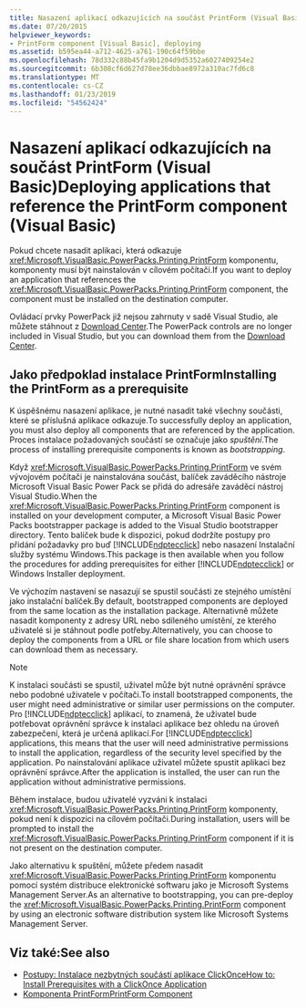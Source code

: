 ```yaml
---
title: Nasazení aplikací odkazujících na součást PrintForm (Visual Basic)
ms.date: 07/20/2015
helpviewer_keywords:
- PrintForm component [Visual Basic], deploying
ms.assetid: b595ea44-a712-4625-a761-190c64f59bbe
ms.openlocfilehash: 78d332c88b45fa9b1204d9d5352a6027409254e2
ms.sourcegitcommit: 6b308cf6d627d78ee36dbbae8972a310ac7fd6c8
ms.translationtype: MT
ms.contentlocale: cs-CZ
ms.lasthandoff: 01/23/2019
ms.locfileid: "54562424"
---
```

# <a name="deploying-applications-that-reference-the-printform-component-visual-basic"></a><span data-ttu-id="b5c10-102">Nasazení aplikací odkazujících na součást PrintForm (Visual Basic)</span><span class="sxs-lookup"><span data-stu-id="b5c10-102">Deploying applications that reference the PrintForm component (Visual Basic)</span></span>
<span data-ttu-id="b5c10-103">Pokud chcete nasadit aplikaci, která odkazuje <xref:Microsoft.VisualBasic.PowerPacks.Printing.PrintForm> komponentu, komponenty musí být nainstalován v cílovém počítači.</span><span class="sxs-lookup"><span data-stu-id="b5c10-103">If you want to deploy an application that references the <xref:Microsoft.VisualBasic.PowerPacks.Printing.PrintForm> component, the component must be installed on the destination computer.</span></span>  
  
 <span data-ttu-id="b5c10-104">Ovládací prvky PowerPack již nejsou zahrnuty v sadě Visual Studio, ale můžete stáhnout z [Download Center](https://www.microsoft.com/en-us/download/details.aspx?id=25169).</span><span class="sxs-lookup"><span data-stu-id="b5c10-104">The PowerPack controls are no longer included in Visual Studio, but you can download them from the [Download Center](https://www.microsoft.com/en-us/download/details.aspx?id=25169).</span></span>  
  
## <a name="installing-the-printform-as-a-prerequisite"></a><span data-ttu-id="b5c10-105">Jako předpoklad instalace PrintForm</span><span class="sxs-lookup"><span data-stu-id="b5c10-105">Installing the PrintForm as a prerequisite</span></span>  
 <span data-ttu-id="b5c10-106">K úspěšnému nasazení aplikace, je nutné nasadit také všechny součásti, které se příslušná aplikace odkazuje.</span><span class="sxs-lookup"><span data-stu-id="b5c10-106">To successfully deploy an application, you must also deploy all components that are referenced by the application.</span></span> <span data-ttu-id="b5c10-107">Proces instalace požadovaných součástí se označuje jako *spuštění*.</span><span class="sxs-lookup"><span data-stu-id="b5c10-107">The process of installing prerequisite components is known as *bootstrapping*.</span></span>  
  
 <span data-ttu-id="b5c10-108">Když <xref:Microsoft.VisualBasic.PowerPacks.Printing.PrintForm> ve svém vývojovém počítači je nainstalována součást, balíček zaváděcího nástroje Microsoft Visual Basic Power Pack se přidá do adresáře zaváděcí nástroj Visual Studio.</span><span class="sxs-lookup"><span data-stu-id="b5c10-108">When the <xref:Microsoft.VisualBasic.PowerPacks.Printing.PrintForm> component is installed on your development computer, a Microsoft Visual Basic Power Packs bootstrapper package is added to the Visual Studio bootstrapper directory.</span></span> <span data-ttu-id="b5c10-109">Tento balíček bude k dispozici, pokud dodržíte postupy pro přidání požadavky pro buď [!INCLUDE[ndptecclick](~/includes/ndptecclick-md.md)] nebo nasazení Instalační služby systému Windows.</span><span class="sxs-lookup"><span data-stu-id="b5c10-109">This package is then available when you follow the procedures for adding prerequisites for either [!INCLUDE[ndptecclick](~/includes/ndptecclick-md.md)] or Windows Installer deployment.</span></span>  
  
 <span data-ttu-id="b5c10-110">Ve výchozím nastavení se nasazují se spustil součásti ze stejného umístění jako instalační balíček.</span><span class="sxs-lookup"><span data-stu-id="b5c10-110">By default, bootstrapped components are deployed from the same location as the installation package.</span></span> <span data-ttu-id="b5c10-111">Alternativně můžete nasadit komponenty z adresy URL nebo sdíleného umístění, ze kterého uživatelé si je stáhnout podle potřeby.</span><span class="sxs-lookup"><span data-stu-id="b5c10-111">Alternatively, you can choose to deploy the components from a URL or file share location from which users can download them as necessary.</span></span>  
  
> [!NOTE]
>  <span data-ttu-id="b5c10-112">K instalaci součásti se spustil, uživatel může být nutné oprávnění správce nebo podobné uživatele v počítači.</span><span class="sxs-lookup"><span data-stu-id="b5c10-112">To install bootstrapped components, the user might need administrative or similar user permissions on the computer.</span></span> <span data-ttu-id="b5c10-113">Pro [!INCLUDE[ndptecclick](~/includes/ndptecclick-md.md)] aplikací, to znamená, že uživatel bude potřebovat oprávnění správce k instalaci aplikace bez ohledu na úroveň zabezpečení, která je určená aplikací.</span><span class="sxs-lookup"><span data-stu-id="b5c10-113">For [!INCLUDE[ndptecclick](~/includes/ndptecclick-md.md)] applications, this means that the user will need administrative permissions to install the application, regardless of the security level specified by the application.</span></span> <span data-ttu-id="b5c10-114">Po nainstalování aplikace uživatel můžete spustit aplikaci bez oprávnění správce.</span><span class="sxs-lookup"><span data-stu-id="b5c10-114">After the application is installed, the user can run the application without administrative permissions.</span></span>  
  
 <span data-ttu-id="b5c10-115">Během instalace, budou uživatelé vyzváni k instalaci <xref:Microsoft.VisualBasic.PowerPacks.Printing.PrintForm> komponenty, pokud není k dispozici na cílovém počítači.</span><span class="sxs-lookup"><span data-stu-id="b5c10-115">During installation, users will be prompted to install the <xref:Microsoft.VisualBasic.PowerPacks.Printing.PrintForm> component if it is not present on the destination computer.</span></span>  
  
 <span data-ttu-id="b5c10-116">Jako alternativu k spuštění, můžete předem nasadit <xref:Microsoft.VisualBasic.PowerPacks.Printing.PrintForm> komponentu pomocí systém distribuce elektronické softwaru jako je Microsoft Systems Management Server.</span><span class="sxs-lookup"><span data-stu-id="b5c10-116">As an alternative to bootstrapping, you can pre-deploy the <xref:Microsoft.VisualBasic.PowerPacks.Printing.PrintForm> component by using an electronic software distribution system like Microsoft Systems Management Server.</span></span>  
  
## <a name="see-also"></a><span data-ttu-id="b5c10-117">Viz také:</span><span class="sxs-lookup"><span data-stu-id="b5c10-117">See also</span></span>
- [<span data-ttu-id="b5c10-118">Postupy: Instalace nezbytných součástí aplikace ClickOnce</span><span class="sxs-lookup"><span data-stu-id="b5c10-118">How to: Install Prerequisites with a ClickOnce Application</span></span>](/visualstudio/deployment/how-to-install-prerequisites-with-a-clickonce-application)
- [<span data-ttu-id="b5c10-119">Komponenta PrintForm</span><span class="sxs-lookup"><span data-stu-id="b5c10-119">PrintForm Component</span></span>](../../../visual-basic/developing-apps/printing/printform-component.md)
